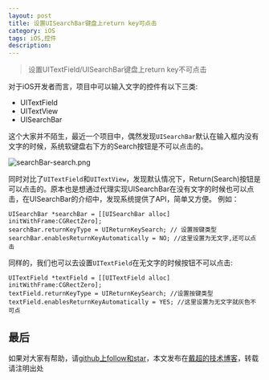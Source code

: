 ```yaml
---
layout: post
title: 设置UISearchBar键盘上return key可点击
category: iOS
tags: iOS,控件
description:
---
```


>   设置UITextField/UISearchBar键盘上return key不可点击


对于iOS开发者而言，项目中可以输入文字的控件有以下三类:
- UITextField
- UITextView
- UISearchBar

这个大家并不陌生，最近一个项目中，偶然发现`UISearchBar`默认在输入框内没有文字的时候，系统软键盘右下方的Search按钮是不可以点击的。

![searchBar-search.png](http://upload-images.jianshu.io/upload_images/847061-6731fb96ef59eb18.png?imageMogr2/auto-orient/strip%7CimageView2/2/w/1240)

同时对比了`UITextField`和`UITextView`，发现默认情况下，Return(Search)按钮是可以点击的。原本也是想通过代理实现UISearchBar在没有文字的时候也可以点击，在UISearchBar的介绍中，发现系统提供了API，简单又方便。
例如：

```
UISearchBar *searchBar = [[UISearchBar alloc] initWithFrame:CGRectZero];
searchBar.returnKeyType = UIReturnKeySearch; // 设置按键类型
searchBar.enablesReturnKeyAutomatically = NO; //这里设置为无文字,还可以点击
```

同样的，我们也可以去设置`UITextField`在无文字的时候按钮不可以点击:

```
UITextField *textField = [[UITextField alloc] initWithFrame:CGRectZero];  
textField.returnKeyType = UIReturnKeySearch; //设置按键类型  
textField.enablesReturnKeyAutomatically = YES; //这里设置为无文字就灰色不可点  
```


## 最后

如果对大家有帮助，请[github上follow和star](https://github.com/jifengchao)，本文发布在[戴超的技术博客](https://jifengchao.github.io/)，转载请注明出处
